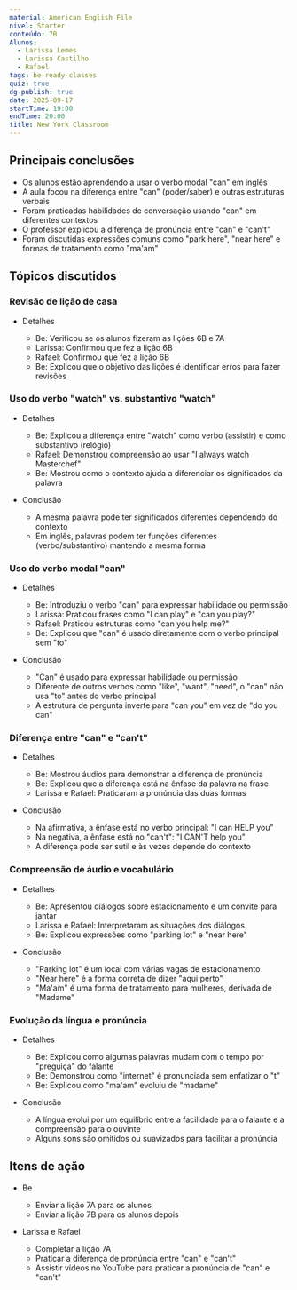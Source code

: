 ```yaml
---
material: American English File
nivel: Starter
conteúdo: 7B
Alunos:
  - Larissa Lemes
  - Larissa Castilho
  - Rafael
tags: be-ready-classes
quiz: true
dg-publish: true
date: 2025-09-17
startTime: 19:00
endTime: 20:00
title: New York Classroom
---
```

## Principais conclusões

- Os alunos estão aprendendo a usar o verbo modal "can" em inglês
- A aula focou na diferença entre "can" (poder/saber) e outras estruturas verbais
- Foram praticadas habilidades de conversação usando "can" em diferentes contextos
- O professor explicou a diferença de pronúncia entre "can" e "can't"
- Foram discutidas expressões comuns como "park here", "near here" e formas de tratamento como "ma'am"

## Tópicos discutidos

### Revisão de lição de casa

- Detalhes
    
    - Be: Verificou se os alunos fizeram as lições 6B e 7A
    - Larissa: Confirmou que fez a lição 6B
    - Rafael: Confirmou que fez a lição 6B
    - Be: Explicou que o objetivo das lições é identificar erros para fazer revisões

### Uso do verbo "watch" vs. substantivo "watch"

- Detalhes
    
    - Be: Explicou a diferença entre "watch" como verbo (assistir) e como substantivo (relógio)
    - Rafael: Demonstrou compreensão ao usar "I always watch Masterchef"
    - Be: Mostrou como o contexto ajuda a diferenciar os significados da palavra
- Conclusão
    
    - A mesma palavra pode ter significados diferentes dependendo do contexto
    - Em inglês, palavras podem ter funções diferentes (verbo/substantivo) mantendo a mesma forma

### Uso do verbo modal "can"

- Detalhes
    
    - Be: Introduziu o verbo "can" para expressar habilidade ou permissão
    - Larissa: Praticou frases como "I can play" e "can you play?"
    - Rafael: Praticou estruturas como "can you help me?"
    - Be: Explicou que "can" é usado diretamente com o verbo principal sem "to"
- Conclusão
    
    - "Can" é usado para expressar habilidade ou permissão
    - Diferente de outros verbos como "like", "want", "need", o "can" não usa "to" antes do verbo principal
    - A estrutura de pergunta inverte para "can you" em vez de "do you can"

### Diferença entre "can" e "can't"

- Detalhes
    
    - Be: Mostrou áudios para demonstrar a diferença de pronúncia
    - Be: Explicou que a diferença está na ênfase da palavra na frase
    - Larissa e Rafael: Praticaram a pronúncia das duas formas
- Conclusão
    
    - Na afirmativa, a ênfase está no verbo principal: "I can HELP you"
    - Na negativa, a ênfase está no "can't": "I CAN'T help you"
    - A diferença pode ser sutil e às vezes depende do contexto

### Compreensão de áudio e vocabulário

- Detalhes
    
    - Be: Apresentou diálogos sobre estacionamento e um convite para jantar
    - Larissa e Rafael: Interpretaram as situações dos diálogos
    - Be: Explicou expressões como "parking lot" e "near here"
- Conclusão
    
    - "Parking lot" é um local com várias vagas de estacionamento
    - "Near here" é a forma correta de dizer "aqui perto"
    - "Ma'am" é uma forma de tratamento para mulheres, derivada de "Madame"

### Evolução da língua e pronúncia

- Detalhes
    
    - Be: Explicou como algumas palavras mudam com o tempo por "preguiça" do falante
    - Be: Demonstrou como "internet" é pronunciada sem enfatizar o "t"
    - Be: Explicou como "ma'am" evoluiu de "madame"
- Conclusão
    
    - A língua evolui por um equilíbrio entre a facilidade para o falante e a compreensão para o ouvinte
    - Alguns sons são omitidos ou suavizados para facilitar a pronúncia

## Itens de ação

- Be
    
    - Enviar a lição 7A para os alunos
    - Enviar a lição 7B para os alunos depois
- Larissa e Rafael
    
    - Completar a lição 7A
    - Praticar a diferença de pronúncia entre "can" e "can't"
    - Assistir vídeos no YouTube para praticar a pronúncia de "can" e "can't"